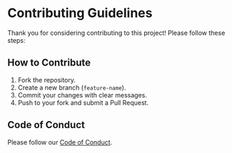 # Contributing Guidelines

Thank you for considering contributing to this project! Please follow these steps:

## How to Contribute
1. Fork the repository.
2. Create a new branch (`feature-name`).
3. Commit your changes with clear messages.
4. Push to your fork and submit a Pull Request.

## Code of Conduct
Please follow our [Code of Conduct](CODE_OF_CONDUCT.md).


